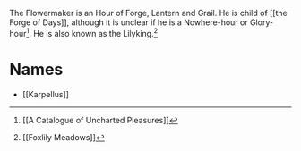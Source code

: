 The Flowermaker is an Hour of Forge, Lantern and Grail. He is child of [[the Forge of Days]], although it is unclear if he is a Nowhere-hour or Glory-hour[^1]. He is also known as the Lilyking.[^2]

# Names
- [[Karpellus]]

[^1]: [[A Catalogue of Uncharted Pleasures]]
[^2]: [[Foxlily Meadows]]